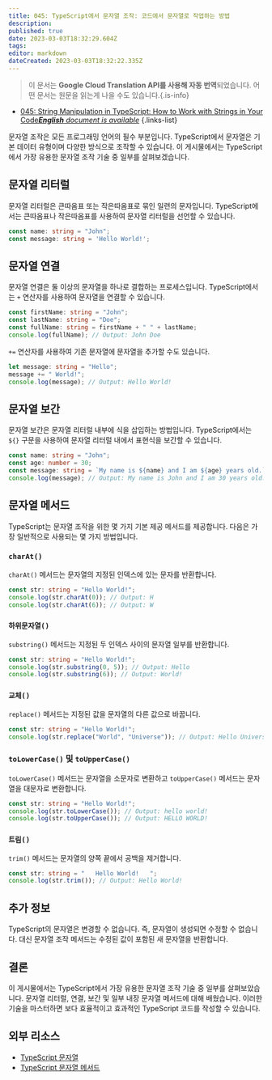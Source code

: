 ```yaml
---
title: 045: TypeScript에서 문자열 조작: 코드에서 문자열로 작업하는 방법
description: 
published: true
date: 2023-03-03T18:32:29.604Z
tags: 
editor: markdown
dateCreated: 2023-03-03T18:32:22.335Z
---
```


> 이 문서는 **Google Cloud Translation API를 사용해 자동 번역**되었습니다.
어떤 문서는 원문을 읽는게 나을 수도 있습니다.{.is-info}



- [045: String Manipulation in TypeScript: How to Work with Strings in Your Code***English** document is available*](/en/Knowledge-base/TypeScript/Learning/045-string-manipulation-in-typescript-how-to-work-with-strings-in-your-code)
{.links-list}


문자열 조작은 모든 프로그래밍 언어의 필수 부분입니다. TypeScript에서 문자열은 기본 데이터 유형이며 다양한 방식으로 조작할 수 있습니다. 이 게시물에서는 TypeScript에서 가장 유용한 문자열 조작 기술 중 일부를 살펴보겠습니다.

## 문자열 리터럴

문자열 리터럴은 큰따옴표 또는 작은따옴표로 묶인 일련의 문자입니다. TypeScript에서는 큰따옴표나 작은따옴표를 사용하여 문자열 리터럴을 선언할 수 있습니다.

```typescript
const name: string = "John";
const message: string = 'Hello World!';
```

## 문자열 연결

문자열 연결은 둘 이상의 문자열을 하나로 결합하는 프로세스입니다. TypeScript에서는 `+` 연산자를 사용하여 문자열을 연결할 수 있습니다.

```typescript
const firstName: string = "John";
const lastName: string = "Doe";
const fullName: string = firstName + " " + lastName;
console.log(fullName); // Output: John Doe
```

`+=` 연산자를 사용하여 기존 문자열에 문자열을 추가할 수도 있습니다.

```typescript
let message: string = "Hello";
message += " World!";
console.log(message); // Output: Hello World!
```

## 문자열 보간

문자열 보간은 문자열 리터럴 내부에 식을 삽입하는 방법입니다. TypeScript에서는 `${}` 구문을 사용하여 문자열 리터럴 내에서 표현식을 보간할 수 있습니다.

```typescript
const name: string = "John";
const age: number = 30;
const message: string = `My name is ${name} and I am ${age} years old.`;
console.log(message); // Output: My name is John and I am 30 years old.
```

## 문자열 메서드

TypeScript는 문자열 조작을 위한 몇 가지 기본 제공 메서드를 제공합니다. 다음은 가장 일반적으로 사용되는 몇 가지 방법입니다.

### `charAt()`

`charAt()` 메서드는 문자열의 지정된 인덱스에 있는 문자를 반환합니다.

```typescript
const str: string = "Hello World!";
console.log(str.charAt(0)); // Output: H
console.log(str.charAt(6)); // Output: W
```

### `하위문자열()`

`substring()` 메서드는 지정된 두 인덱스 사이의 문자열 일부를 반환합니다.

```typescript
const str: string = "Hello World!";
console.log(str.substring(0, 5)); // Output: Hello
console.log(str.substring(6)); // Output: World!
```

### `교체()`

`replace()` 메서드는 지정된 값을 문자열의 다른 값으로 바꿉니다.

```typescript
const str: string = "Hello World!";
console.log(str.replace("World", "Universe")); // Output: Hello Universe!
```

### `toLowerCase()` 및 `toUpperCase()`

`toLowerCase()` 메서드는 문자열을 소문자로 변환하고 `toUpperCase()` 메서드는 문자열을 대문자로 변환합니다.

```typescript
const str: string = "Hello World!";
console.log(str.toLowerCase()); // Output: hello world!
console.log(str.toUpperCase()); // Output: HELLO WORLD!
```

### `트림()`

`trim()` 메서드는 문자열의 양쪽 끝에서 공백을 제거합니다.

```typescript
const str: string = "   Hello World!   ";
console.log(str.trim()); // Output: Hello World!
```

## 추가 정보

TypeScript의 문자열은 변경할 수 없습니다. 즉, 문자열이 생성되면 수정할 수 없습니다. 대신 문자열 조작 메서드는 수정된 값이 포함된 새 문자열을 반환합니다.

## 결론

이 게시물에서는 TypeScript에서 가장 유용한 문자열 조작 기술 중 일부를 살펴보았습니다. 문자열 리터럴, 연결, 보간 및 일부 내장 문자열 메서드에 대해 배웠습니다. 이러한 기술을 마스터하면 보다 효율적이고 효과적인 TypeScript 코드를 작성할 수 있습니다.

## 외부 리소스

- [TypeScript 문자열](https://www.tutorialsteacher.com/typescript/typescript-string)
- [TypeScript 문자열 메서드](https://www.tutorialsteacher.com/typescript/typescript-string-methods)